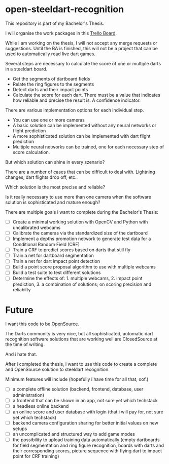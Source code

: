 # open-steeldart-recognition
This repository is part of my Bachelor's Thesis.

I will organise the work packages in this [Trello Board](https://trello.com/b/ET7HVk3v/steeldart-recognition).

While I am working on the thesis, I will not accept any merge requests or suggestions. Until the BA is finished, this will not be a project that can be used to automatically read live dart games.

Several steps are necessary to calculate the score of one or multiple darts in a steeldart board.
- Get the segments of dartboard fields
- Relate the ring figures to the segments
- Detect darts and their impact points
- Calculate the score for each dart. There must be a value that indicates how reliable and precise the result is. A confidence indicator.

There are various implementation options for each individual step.
- You can use one or more cameras
- A basic solution can be implemented without any neural networks or flight prediction
- A more sophisticated solution can be implemented with dart flight prediction
- Multiple neural networks can be trained, one for each necessary step of score calculation.

But which solution can shine in every szenario?

There are a number of cases that can be difficult to deal with. Lightning changes, dart flights drop off, etc..

Which solution is the most precise and reliable?

Is it really necessary to use more than one camera when the software solution is sophisticated and mature enough?

There are multiple goals i want to complete during the Bachelor's Thesis:
- [ ] Create a minimal working solution with OpenCV and Python with uncalibrated webcams
- [ ] Calibrate the cameras via the standardized size of the dartboard
- [ ] Implement a depths promotion network to generate test data for a Conditional Random Field (CRF)
- [ ] Train a CRF to predict scores based on darts that still fly
- [ ] Train a net for dartboard segmentation
- [ ] Train a net for dart impact point detection
- [ ] Build a point score proposal algorithm to use with multiple webcams
- [ ] Build a test suite to test different solutions
- [ ] Determine the effects of: 1. multiple webcams, 2. impact point prediction, 3. a combination of solutions; on scoring precision and reliabilty

# Future
I want this code to be OpenSource.

The Darts community is very nice, but all sophisticated, automatic dart recognition software solutions that are working well are ClosedSource at the time of writing.

And i hate that.

After i completed the thesis, i want to use this code to create a complete and OpenSource solution to steeldart recognition.

Minimum features will include (hopefully i have time for all that, oof.)
- [ ] a complete offline solution (backend, frontend, database, user administration)
- [ ] a frontend that can be shown in an app, not sure yet which techstack
- [ ] a headless online backend
- [ ] an online score and user database with login (that i will pay for, not sure yet which techstack)
- [ ] backend camera configuration sharing for better initial values on new setups
- [ ] an uncomplicated and structured way to add game modes
- [ ] the possibility to upload training data automatically (empty dartboards for field segmentation and ring figure recognition, boards with darts and their corresponding scores, picture sequence with flying dart to impact point for CRF training)
